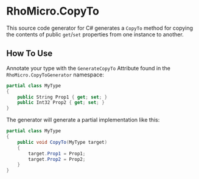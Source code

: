 # RhoMicro.CopyTo

This source code generator for C# generates a `CopyTo` method for copying the contents of public `get`/`set` properties from one instance to another.

## How To Use

Annotate your type with the `GenerateCopyTo` Attribute found in the `RhoMicro.CopyToGenerator` namespace:

```cs
partial class MyType
{
    public String Prop1 { get; set; }
    public Int32 Prop2 { get; set; }
}
```

The generator will generate a partial implementation like this:
```cs
partial class MyType
{
    public void CopyTo(MyType target)
    {
        target.Prop1 = Prop1;
        target.Prop2 = Prop2;
    }
}
```